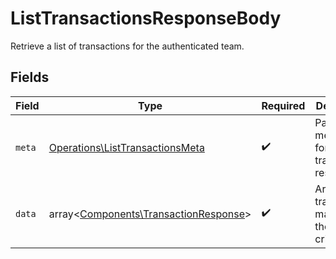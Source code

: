 # ListTransactionsResponseBody

Retrieve a list of transactions for the authenticated team.


## Fields

| Field                                                                                   | Type                                                                                    | Required                                                                                | Description                                                                             |
| --------------------------------------------------------------------------------------- | --------------------------------------------------------------------------------------- | --------------------------------------------------------------------------------------- | --------------------------------------------------------------------------------------- |
| `meta`                                                                                  | [Operations\ListTransactionsMeta](../../Models/Operations/ListTransactionsMeta.md)      | :heavy_check_mark:                                                                      | Pagination metadata for the transactions response                                       |
| `data`                                                                                  | array<[Components\TransactionResponse](../../Models/Components/TransactionResponse.md)> | :heavy_check_mark:                                                                      | Array of transactions matching the query criteria                                       |